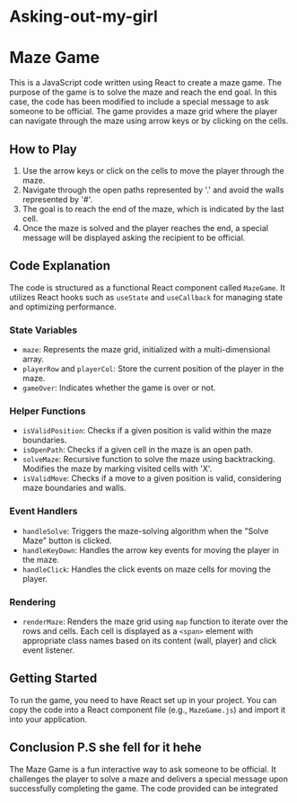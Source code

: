 # Asking-out-my-girl

# Maze Game

This is a JavaScript code written using React to create a maze game. The purpose of the game is to solve the maze and reach the end goal. In this case, the code has been modified to include a special message to ask someone to be official. The game provides a maze grid where the player can navigate through the maze using arrow keys or by clicking on the cells.

## How to Play

1. Use the arrow keys or click on the cells to move the player through the maze.
2. Navigate through the open paths represented by '.' and avoid the walls represented by '#'.
3. The goal is to reach the end of the maze, which is indicated by the last cell.
4. Once the maze is solved and the player reaches the end, a special message will be displayed asking the recipient to be official.

## Code Explanation

The code is structured as a functional React component called `MazeGame`. It utilizes React hooks such as `useState` and `useCallback` for managing state and optimizing performance.

### State Variables

- `maze`: Represents the maze grid, initialized with a multi-dimensional array.
- `playerRow` and `playerCol`: Store the current position of the player in the maze.
- `gameOver`: Indicates whether the game is over or not.

### Helper Functions

- `isValidPosition`: Checks if a given position is valid within the maze boundaries.
- `isOpenPath`: Checks if a given cell in the maze is an open path.
- `solveMaze`: Recursive function to solve the maze using backtracking. Modifies the maze by marking visited cells with 'X'.
- `isValidMove`: Checks if a move to a given position is valid, considering maze boundaries and walls.

### Event Handlers

- `handleSolve`: Triggers the maze-solving algorithm when the "Solve Maze" button is clicked.
- `handleKeyDown`: Handles the arrow key events for moving the player in the maze.
- `handleClick`: Handles the click events on maze cells for moving the player.

### Rendering

- `renderMaze`: Renders the maze grid using `map` function to iterate over the rows and cells. Each cell is displayed as a `<span>` element with appropriate class names based on its content (wall, player) and click event listener.

## Getting Started

To run the game, you need to have React set up in your project. You can copy the code into a React component file (e.g., `MazeGame.js`) and import it into your application.

## Conclusion P.S she fell for it hehe

The Maze Game is a fun interactive way to ask someone to be official. It challenges the player to solve a maze and delivers a special message upon successfully completing the game. The code provided can be integrated
